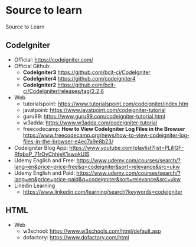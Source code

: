# Source to learn
Source to Learn

## CodeIgniter 

- Official: https://codeigniter.com/
- Official Github: 
  - **CodeIgniter3** https://github.com/bcit-ci/CodeIgniter
  - **CodeIgniter4** https://github.com/codeigniter4
  - **CodeIgniter2** https://github.com/bcit-ci/CodeIgniter/releases/tag/2.2.6
- Web
  - tutorialspoint: https://www.tutorialspoint.com/codeigniter/index.htm
  - javatpoint: https://www.javatpoint.com/codeigniter-tutorial
  - guru99: https://www.guru99.com/codeigniter-tutorial.html
  - w3adda: https://www.w3adda.com/codeigniter-tutorial
  - freecodecamp: **How to View CodeIgniter Log Files in the Browser** https://www.freecodecamp.org/news/how-to-view-codeigniter-log-files-in-the-browser-e4ec7a9e8b23/
- Codeigniter Blog App: https://www.youtube.com/playlist?list=PLillGF-RfqbaP_71rOyChhjeK1swokUIS
- Udemy English and Free: https://www.udemy.com/courses/search/?lang=en&price=price-free&q=codeigniter&sort=relevance&src=ukw
- Udemy English and Paid: https://www.udemy.com/courses/search/?lang=en&price=price-paid&q=codeigniter&sort=relevance&src=ukw
- Linedin Learning
  - https://www.linkedin.com/learning/search?keywords=codeigniter

## HTML 

- Web 
  - w3school: https://www.w3schools.com/html/default.asp
  - dofactory: https://www.dofactory.com/html
